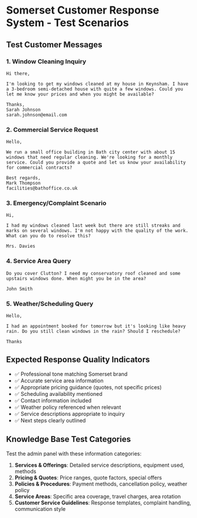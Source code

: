 # Somerset Customer Response System - Test Scenarios

## Test Customer Messages

### 1. Window Cleaning Inquiry
```
Hi there,

I'm looking to get my windows cleaned at my house in Keynsham. I have a 3-bedroom semi-detached house with quite a few windows. Could you let me know your prices and when you might be available?

Thanks,
Sarah Johnson
sarah.johnson@email.com
```

### 2. Commercial Service Request  
```
Hello,

We run a small office building in Bath city center with about 15 windows that need regular cleaning. We're looking for a monthly service. Could you provide a quote and let us know your availability for commercial contracts?

Best regards,
Mark Thompson
facilities@bathoffice.co.uk
```

### 3. Emergency/Complaint Scenario
```
Hi,

I had my windows cleaned last week but there are still streaks and marks on several windows. I'm not happy with the quality of the work. What can you do to resolve this?

Mrs. Davies
```

### 4. Service Area Query
```
Do you cover Clutton? I need my conservatory roof cleaned and some upstairs windows done. When might you be in the area?

John Smith
```

### 5. Weather/Scheduling Query
```
Hello,

I had an appointment booked for tomorrow but it's looking like heavy rain. Do you still clean windows in the rain? Should I reschedule?

Thanks
```

## Expected Response Quality Indicators

- ✅ Professional tone matching Somerset brand
- ✅ Accurate service area information  
- ✅ Appropriate pricing guidance (quotes, not specific prices)
- ✅ Scheduling availability mentioned
- ✅ Contact information included
- ✅ Weather policy referenced when relevant
- ✅ Service descriptions appropriate to inquiry
- ✅ Next steps clearly outlined

## Knowledge Base Test Categories

Test the admin panel with these information categories:

1. **Services & Offerings**: Detailed service descriptions, equipment used, methods
2. **Pricing & Quotes**: Price ranges, quote factors, special offers
3. **Policies & Procedures**: Payment methods, cancellation policy, weather policy
4. **Service Areas**: Specific area coverage, travel charges, area rotation
5. **Customer Service Guidelines**: Response templates, complaint handling, communication style